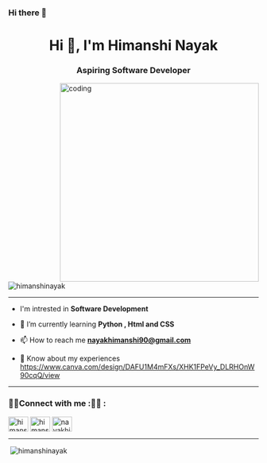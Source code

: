 ### Hi there 👋

<!--
**HimanshiNayak/HimanshiNayak** is a ✨ _special_ ✨ repository because its `README.md` (this file) appears on your GitHub profile.

Here are some ideas to get you started:

- 🔭 I’m currently working on ...
- 🌱 I’m currently learning ...
- 👯 I’m looking to collaborate on ...
- 🤔 I’m looking for help with ...
- 💬 Ask me about ...
- 📫 How to reach me: ...
- 😄 Pronouns: ...
- ⚡ Fun fact: ...
-->

<h1 align="center">Hi 👋, I'm Himanshi Nayak</h1>
<h3 align="center">Aspiring Software Developer</h3>
<img align="right" alt="coding" width="400" src="https://miro.medium.com/max/1400/1*qdAW1TjCN57h1lbuuzvchg.gif"
<p align="left"> <img src="https://komarev.com/ghpvc/?username=himanshinayak&label=Profile%20views&color=0e75b6&style=flat" alt="himanshinayak" /> </p>

<hr>

- I'm intrested in **Software Development**

- 🌱 I’m currently learning **Python , Html and CSS**

- 📫 How to reach me **nayakhimanshi90@gmail.com**

- 📄 Know about my experiences https://www.canva.com/design/DAFU1M4mFXs/XHK1FPeVy_DLRHOnW90cqQ/view

<hr>

<h3 align="left"> 🤝🤝Connect with me :🤝🤝
:</h3>

<p align="left">
<a href="https://twitter.com/himanshi_nayak4" target="blank"><img align="center" src="https://raw.githubusercontent.com/rahuldkjain/github-profile-readme-generator/master/src/images/icons/Social/twitter.svg" alt="himanshi_nayak4" height="30" width="40" /></a>
<a href="https://linkedin.com/in/himanshi-nayak" target="blank"><img align="center" src="https://raw.githubusercontent.com/rahuldkjain/github-profile-readme-generator/master/src/images/icons/Social/linked-in-alt.svg" alt="himanshi-nayak" height="30" width="40" /></a>
<a href="https://instagram.com/nayakhimanshi1611" target="blank"><img align="center" src="https://raw.githubusercontent.com/rahuldkjain/github-profile-readme-generator/master/src/images/icons/Social/instagram.svg" alt="nayakhimanshi1611" height="30" width="40" /></a>
</p>

<hr>

<p>&nbsp;<img align="center" src="https://github-readme-stats.vercel.app/api?username=himanshinayak&show_icons=true&locale=en" alt="himanshinayak" /></p>
